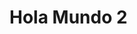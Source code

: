 <!DOCTYPE html>
<meta name="viewport" content="width=device-width, initial-scale=1, minimum-scale=1">
<html lang="es">
<head>
  <meta charset="utf-8">
  <meta name="viewport" content="width=device-width, initial-scale=1">
  <title>Hola Mundo 2</title>
</head>
<body>
<script type='text/javascript'>
	function getUrlParams() {
        const params = {};
        const queryString = window.location.search.substring(1);
        const regex = /([^&=]+)=([^&]*)/g;
        let m;
        while ((m = regex.exec(queryString))) {
            params[decodeURIComponent(m[1])] = decodeURIComponent(m[2]);
        }
        return params;
    }
	function initEmbeddedMessaging() {
		try {
			embeddedservice_bootstrap.settings.language = 'es'; // For example, enter 'en' or 'en-US'
			window.addEventListener("onEmbeddedMessagingReady", () => {
			 console.log("Received the onEmbeddedMessagingReady event…");
				const urlParams = getUrlParams();
				console.log("urlParams: ",urlParams);
				//embedded_svc.settings.language = urlParams['language'];
			  embeddedservice_bootstrap.prechatAPI.setVisiblePrechatFields({
			    "_lastname": {
      			"value": "Jane",
      			"isEditableByEndUser": false
   				 },
				  "_language": {
      			"value": "Spanish",
      			"isEditableByEndUser": false
   				 },
				  "c__language": {
      			"value": "Spanish",
      			"isEditableByEndUser": false
   				 },
				  "language": {
      			"value": "Spanish",
      			"isEditableByEndUser": false
   				 }
			  });
			});
			//Fin de añadido
			embeddedservice_bootstrap.init(
				'00DfZ0000004KZd',
				'ML_Chat_Area_Privada',
				'https://endesab2c--prejun25.sandbox.my.site.com/ESWMLChatAreaPrivada1757594052632',
				{
					scrt2URL: 'https://endesab2c--prejun25.sandbox.my.salesforce-scrt.com'
				}
			);
		} catch (err) {
			console.error('Error loading Embedded Messaging: ', err);
		}
	};
</script>
<script type='text/javascript' src='https://endesab2c--prejun25.sandbox.my.site.com/ESWMLChatAreaPrivada1757594052632/assets/js/bootstrap.min.js' onload='initEmbeddedMessaging()'></script>
  <h1>Hola Mundo 2</h1>
</body>
</html>
